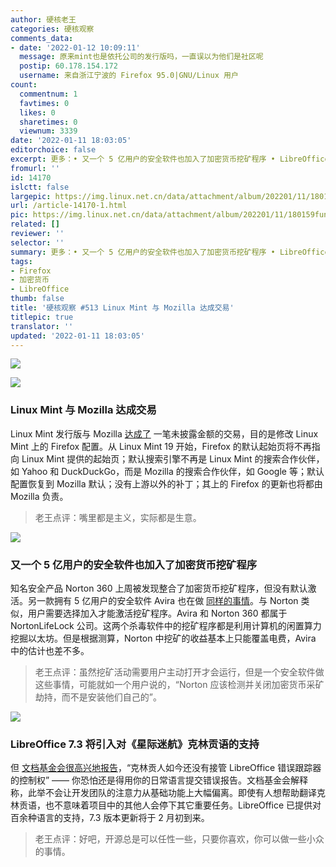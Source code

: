 ```yaml
---
author: 硬核老王
categories: 硬核观察
comments_data:
- date: '2022-01-12 10:09:11'
  message: 原来mint也是依托公司的发行版吗，一直误以为他们是社区呢
  postip: 60.178.154.172
  username: 来自浙江宁波的 Firefox 95.0|GNU/Linux 用户
count:
  commentnum: 1
  favtimes: 0
  likes: 0
  sharetimes: 0
  viewnum: 3339
date: '2022-01-11 18:03:05'
editorchoice: false
excerpt: 更多：• 又一个 5 亿用户的安全软件也加入了加密货币挖矿程序 • LibreOffice 7.3 将引入对《星际迷航》克林贡语的支持
fromurl: ''
id: 14170
islctt: false
largepic: https://img.linux.net.cn/data/attachment/album/202201/11/180159funiuu8vuzuixbb8.jpg
url: /article-14170-1.html
pic: https://img.linux.net.cn/data/attachment/album/202201/11/180159funiuu8vuzuixbb8.jpg.thumb.jpg
related: []
reviewer: ''
selector: ''
summary: 更多：• 又一个 5 亿用户的安全软件也加入了加密货币挖矿程序 • LibreOffice 7.3 将引入对《星际迷航》克林贡语的支持
tags:
- Firefox
- 加密货币
- LibreOffice
thumb: false
title: '硬核观察 #513 Linux Mint 与 Mozilla 达成交易'
titlepic: true
translator: ''
updated: '2022-01-11 18:03:05'
---
```


![](/data/attachment/album/202201/11/180159funiuu8vuzuixbb8.jpg)


![](/data/attachment/album/202201/11/180216qav1lqqv0qwg0vws.jpg)


### Linux Mint 与 Mozilla 达成交易


Linux Mint 发行版与 Mozilla [达成了](https://blog.linuxmint.com/?p=4244) 一笔未披露金额的交易，目的是修改 Linux Mint 上的 Firefox 配置。从 Linux Mint 19 开始，Firefox 的默认起始页将不再指向 Linux Mint 提供的起始页；默认搜索引擎不再是 Linux Mint 的搜索合作伙伴，如 Yahoo 和 DuckDuckGo，而是 Mozilla 的搜索合作伙伴，如 Google 等；默认配置恢复到 Mozilla 默认；没有上游以外的补丁；其上的 Firefox 的更新也将都由 Mozilla 负责。



> 
> 老王点评：嘴里都是主义，实际都是生意。
> 
> 
> 


![](/data/attachment/album/202201/11/180226ud3u73hod84szh4o.jpg)


### 又一个 5 亿用户的安全软件也加入了加密货币挖矿程序


知名安全产品 Norton 360 上周被发现整合了加密货币挖矿程序，但没有默认激活。另一款拥有 5 亿用户的安全软件 Avira 也在做 [同样的事情](https://krebsonsecurity.com/2022/01/500m-avira-antivirus-users-introduced-to-cryptomining/)。与 Norton 类似，用户需要选择加入才能激活挖矿程序。Avira 和 Norton 360 都属于 NortonLifeLock 公司。这两个杀毒软件中的挖矿程序都是利用计算机的闲置算力挖掘以太坊。但是根据测算，Norton 中挖矿的收益基本上只能覆盖电费，Avira 中的估计也差不多。



> 
> 老王点评：虽然挖矿活动需要用户主动打开才会运行，但是一个安全软件做这些事情，可能就如一个用户说的，“Norton 应该检测并关闭加密货币采矿劫持，而不是安装他们自己的”。
> 
> 
> 


![](/data/attachment/album/202201/11/180242ybzga08bg55bga8g.jpg)


### LibreOffice 7.3 将引入对《星际迷航》克林贡语的支持


但 [文档基金会很高兴地报告](https://blog.documentfoundation.org/blog/2022/01/07/libreoffice-the-klingons-and-interslavs-are-already-here/)，“克林贡人如今还没有接管 LibreOffice 错误跟踪器的控制权” —— 你恐怕还是得用你的日常语言提交错误报告。文档基金会解释称，此举不会让开发团队的注意力从基础功能上大幅偏离。即使有人想帮助翻译克林贡语，也不意味着项目中的其他人会停下其它重要任务。LibreOffice 已提供对百余种语言的支持，7.3 版本更新将于 2 月初到来。



> 
> 老王点评：好吧，开源总是可以任性一些，只要你喜欢，你可以做一些小众的事情。
> 
> 
>